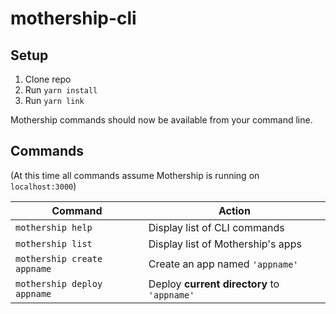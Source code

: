 # mothership-cli

## Setup

1. Clone repo
2. Run `yarn install`
3. Run `yarn link`

Mothership commands should now be available from your command line.

## Commands

(At this time all commands assume Mothership is running on `localhost:3000`)

| Command | Action |
|---------|--------|
| `mothership help` | Display list of CLI commands |
| `mothership list` | Display list of Mothership's apps |
| `mothership create appname` | Create an app named `'appname'` |
| `mothership deploy appname` | Deploy **current directory** to `'appname'` |

